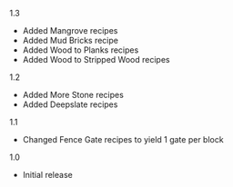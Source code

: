 1.3
- Added Mangrove recipes
- Added Mud Bricks recipe
- Added Wood to Planks recipes
- Added Wood to Stripped Wood recipes

1.2
- Added More Stone recipes
- Added Deepslate recipes

1.1
- Changed Fence Gate recipes to yield 1 gate per block

1.0
- Initial release